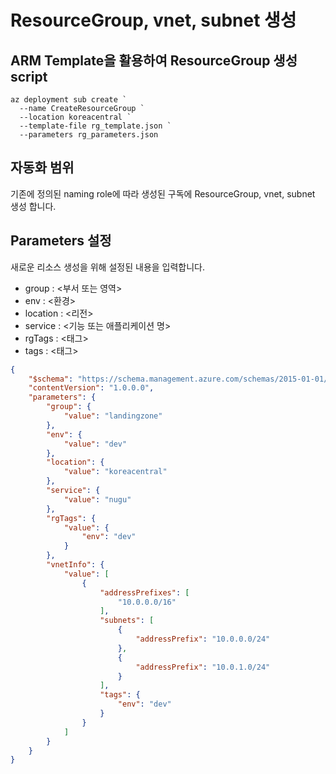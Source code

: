 # ResourceGroup, vnet, subnet 생성

## ARM Template을 활용하여 ResourceGroup 생성 script

```
az deployment sub create `
  --name CreateResourceGroup `
  --location koreacentral `
  --template-file rg_template.json `
  --parameters rg_parameters.json
```

## 자동화 범위

기존에 정의된 naming role에 따라 생성된 구독에  ResourceGroup, vnet, subnet 생성 합니다.
 
## Parameters 설정

새로운 리소스 생성을 위해 설정된 내용을 입력합니다.

- group : <부서  또는  영역>
- env : <환경>
- location : <리전>
- service : <기능  또는  애플리케이션  명>
- rgTags : <태그>
- tags : <태그>

```json
{
	"$schema": "https://schema.management.azure.com/schemas/2015-01-01/deploymentParameters.json#",
	"contentVersion": "1.0.0.0",
	"parameters": {
		"group": {
			"value": "landingzone"
		},
		"env": {
			"value": "dev"
		},
		"location": {
			"value": "koreacentral"
		},
		"service": {
			"value": "nugu"
		},
		"rgTags": {
			"value": {
				"env": "dev"
			}
		},
		"vnetInfo": {
			"value": [
				{
					"addressPrefixes": [
						"10.0.0.0/16"
					],
					"subnets": [
						{
							"addressPrefix": "10.0.0.0/24"
						},
						{
							"addressPrefix": "10.0.1.0/24"
						}
					],
					"tags": {
						"env": "dev"
					}
				}
			]
		}
	}
}
```